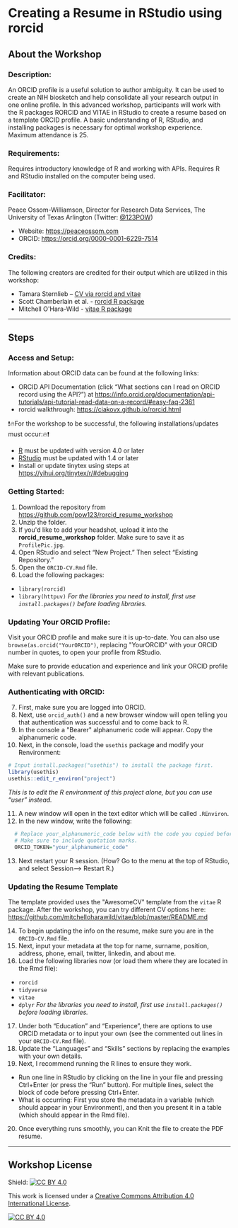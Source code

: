 # Creating a Resume in RStudio using rorcid

## About the Workshop

### Description:
An ORCID profile is a useful solution to author ambiguity.  It can be used to create an NIH biosketch and help consolidate all your research output in one online profile.  In this advanced workshop, participants will work with the R packages RORCID and VITAE in RStudio to create a resume based on a template ORCID profile.  A basic understanding of R, RStudio, and installing packages is necessary for optimal workshop experience.  Maximum attendance is 25.

### Requirements:
Requires introductory knowledge of R and working with APIs. Requires R and RStudio installed on the computer being used.

### Facilitator:
Peace Ossom-Williamson, Director for Research Data Services, The University of Texas Arlington (Twitter: [@123POW](https://twitter.com/123POW))
- Website: https://peaceossom.com
- ORCID: https://orcid.org/0000-0001-6229-7514


### Credits: 
The following creators are credited for their output which are utilized in this workshop:
- Tamara Sternlieb – [CV via rorcid and vitae](https://github.com/TamiSter/AwesomCVwithORCID)
- Scott Chamberlain et al. - [rorcid R package](https://github.com/ropensci/rorcid)
- Mitchell O'Hara-Wild - [vitae R package](https://github.com/mitchelloharawild/vitae)

---
## Steps

### Access and Setup:
Information about ORCID data can be found at the following links:
- ORCID API Documentation (click “What sections can I read on ORCID record using the API?”) at
  https://info.orcid.org/documentation/api-tutorials/api-tutorial-read-data-on-a-record/#easy-faq-2361
- rorcid walkthrough: https://ciakovx.github.io/rorcid.html 

❗🔥For the workshop to be successful, the following installations/updates must occur:🔥❗
- [R](https://www.r-project.org/) must be updated with version 4.0 or later
- [RStudio](https://rstudio.com/products/rstudio/download/) must be updated with 1.4 or later
- Install or update tinytex using steps at https://yihui.org/tinytex/r/#debugging

### Getting Started:
1. Download the repository from https://github.com/pow123/rorcid_resume_workshop
2. Unzip the folder.
3. If you'd like to add your headshot, upload it into the **rorcid_resume_workshop** folder. Make sure to save it as `ProfilePic.jpg`.
4. Open RStudio and select “New Project.” Then select “Existing Repository.”
5. Open the `ORCID-CV.Rmd` file.
6. Load the following packages:
  * `library(rorcid)`
  * `library(httpuv)`
*For the libraries you need to install, first use `install.packages()` before loading libraries.*

### Updating Your ORCID Profile:
Visit your ORCID profile and make sure it is up-to-date. You can also use `browse(as.orcid("YourORCID")`, replacing "YourORCID" with your ORCID number in quotes, to open your profile from RStudio.

Make sure to provide education and experience and link your ORCID profile with relevant publications.

### Authenticating with ORCID:
7. First, make sure you are logged into ORCID.
8. Next, use `orcid_auth()` and a new browser window will open telling you that authentication was successful and to come back to R.
9. In the console a "Bearer" alphanumeric code will appear. Copy the alphanumeric code.
10. Next, in the console, load the `usethis` package and modify your Renvironment: 
  ```r
  # Input install.packages("usethis") to install the package first.
  library(usethis)
  usethis::edit_r_environ("project")
```
  *This is to edit the R environment of this project alone, but you can use “user” instead.*
  
11. A new window will open in the text editor which will be called `.REnviron`.
12. In the new window, write the following:
```r
  # Replace your_alphanumeric_code below with the code you copied before. 
  # Make sure to include quotation marks.
  ORCID_TOKEN="your_alphanumeric_code"
```
13. Next restart your R session. (How? Go to the menu at the top of RStudio, and select Session--> Restart R.)

### Updating the Resume Template
The template provided uses the "AwesomeCV" template from the `vitae` R package. After the workshop, you can try different CV options here: https://github.com/mitchelloharawild/vitae/blob/master/README.md

14. To begin updating the info on the resume, make sure you are in the `ORCID-CV.Rmd` file.
15. Next, input your metadata at the top for name, surname, position, address, phone, email, twitter, linkedin, and about me.
16. Load the following libraries now (or load them where they are located in the Rmd file):
 - `rorcid`
 - `tidyverse`
 - `vitae`
 - `dplyr`
*For the libraries you need to install, first use `install.packages()` before loading libraries.*

17. Under both “Education” and “Experience”, there are options to use ORCID metadata or to input your own (see the commented out lines in your `ORCID-CV.Rmd` file).
18. Update the “Languages” and “Skills” sections by replacing the examples with your own details.
19. Next, I recommend running the R lines to ensure they work. 
  - Run one line in RStudio by clicking on the line in your file and pressing Ctrl+Enter (or press the “Run” button). For multiple lines, select the block of code before pressing Ctrl+Enter. 
  - What is occurring: First you store the metadata in a variable (which should appear in your Environment), and then you present it in a table (which should appear in the Rmd file).

20. Once everything runs smoothly, you can Knit the file to create the PDF resume.
---

## Workshop License
Shield: [![CC BY 4.0][cc-by-shield]][cc-by]

This work is licensed under a
[Creative Commons Attribution 4.0 International License][cc-by].

[![CC BY 4.0][cc-by-image]][cc-by]

[cc-by]: http://creativecommons.org/licenses/by/4.0/
[cc-by-image]: https://i.creativecommons.org/l/by/4.0/88x31.png
[cc-by-shield]: https://img.shields.io/badge/License-CC%20BY%204.0-lightgrey.svg
